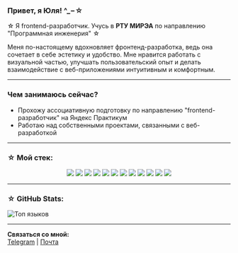 ### Привет, я Юля! ^_−☆ 

☆ Я frontend-разработчик. Учусь в **РТУ МИРЭА** по направлению "Программная инженерия" ☆

Меня по-настоящему вдохновляет фронтенд-разработка, ведь она сочетает в себе эстетику и удобство. Мне нравится работать с визуальной частью, улучшать пользовательский опыт и делать взаимодействие с веб-приложениями интуитивным и комфортным.

---

### Чем занимаюсь сейчас?
- Прохожу ассоциативную подготовку по направлению "frontend-разработчик" на Яндекс Практикум
- Работаю над собственными проектами, связанными с веб-разработкой

---

### ☆ Мой стек:
<p align="center">
  <img src="https://img.shields.io/badge/JavaScript-FFDEB4?style=for-the-badge&logo=javascript&logoColor=black">
  <img src="https://img.shields.io/badge/TypeScript-A0E7E5?style=for-the-badge&logo=typescript&logoColor=black">
  <img src="https://img.shields.io/badge/Webpack-BDE0FE?style=for-the-badge&logo=webpack&logoColor=black">
  <img src="https://img.shields.io/badge/HTML5-FFADAD?style=for-the-badge&logo=html5&logoColor=white">
  <img src="https://img.shields.io/badge/CSS3-FFC3A0?style=for-the-badge&logo=css3&logoColor=white">
  <img src="https://img.shields.io/badge/SCSS-EFB0C9?style=for-the-badge&logo=sass&logoColor=white">
  <img src="https://img.shields.io/badge/Babel-FFCAD4?style=for-the-badge&logo=babel&logoColor=black">
  <img src="https://img.shields.io/badge/Prettier-CAF0F8?style=for-the-badge&logo=prettier&logoColor=black">
  <img src="https://img.shields.io/badge/Docker-98F5E1?style=for-the-badge&logo=docker&logoColor=black">
  <img src="https://img.shields.io/badge/Git-FACBEA?style=for-the-badge&logo=git&logoColor=black">
  <img src="https://img.shields.io/badge/GitHub-C1BBDD?style=for-the-badge&logo=github&logoColor=black">
  <img src="https://img.shields.io/badge/Figma-FFD6E0?style=for-the-badge&logo=figma&logoColor=black">
</p>

---

### ☆ GitHub Stats: 
![Топ языков](https://github-readme-stats.vercel.app/api/top-langs/?username=badabumb&layout=compact&theme=radical)  

---

 **Связаться со мной:**  
[Telegram](https://t.me/badabedumb) | [Почта](mailto:juliavediukova@mail.ru)  

